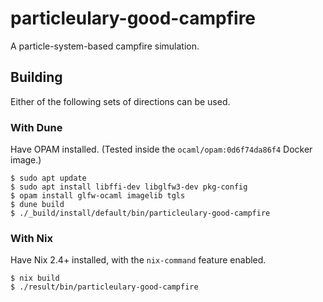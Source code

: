 # particleulary-good-campfire

A particle-system-based campfire simulation.

## Building

Either of the following sets of directions can be used.

### With Dune

Have OPAM installed.
(Tested inside the `ocaml/opam:0d6f74da86f4` Docker image.) 

```
$ sudo apt update
$ sudo apt install libffi-dev libglfw3-dev pkg-config
$ opam install glfw-ocaml imagelib tgls
$ dune build
$ ./_build/install/default/bin/particleulary-good-campfire
```

### With Nix

Have Nix 2.4+ installed, with the `nix-command` feature enabled.

```
$ nix build
$ ./result/bin/particleulary-good-campfire
```
